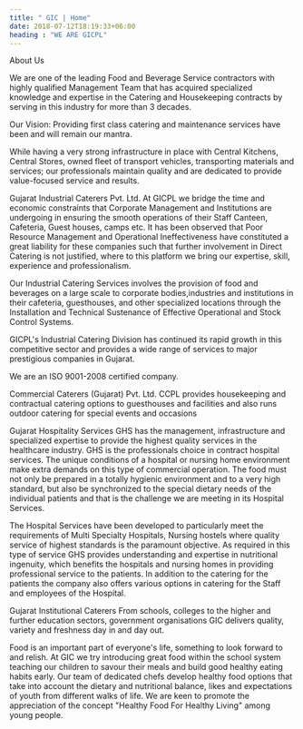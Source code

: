 ```yaml
---
title: " GIC | Home"
date: 2018-07-12T18:19:33+06:00
heading : "WE ARE GICPL"
---
```


About Us

We are one of the leading Food and Beverage Service contractors with highly qualified Management Team that has acquired specialized knowledge and expertise in the Catering and Housekeeping contracts by serving in this industry for more than 3 decades.

Our Vision:
Providing first class catering and maintenance services have been and will remain our mantra.

While having a very strong infrastructure in place with Central Kitchens, Central Stores, owned fleet of transport vehicles, transporting materials and services; our professionals maintain quality and are dedicated to provide value-focused service and results.

Gujarat Industrial Caterers Pvt. Ltd.
At GICPL we bridge the time and economic constraints that Corporate Management and Institutions are undergoing in ensuring the smooth operations of their Staff Canteen, Cafeteria, Guest houses, camps etc. It has been observed that Poor Resource Management and Operational Ineffectiveness have constituted a great liability for these companies such that further involvement in Direct Catering is not justified, where to this platform we bring our expertise, skill, experience and professionalism.

Our Industrial Catering Services involves the provision of food and beverages on a large scale to corporate bodies,industries and institutions in their cafeteria, guesthouses, and other specialized locations through the Installation and Technical Sustenance of Effective Operational and Stock Control Systems.

GICPL's Industrial Catering Division has continued its rapid growth in this competitive sector and provides a wide range of services to major prestigious companies in Gujarat.

We are an ISO 9001-2008 certified company.

Commercial Caterers (Gujarat) Pvt. Ltd.
CCPL provides housekeeping and contractual catering options to guesthouses and facilities and also runs outdoor catering for special events and occasions

Gujarat Hospitality Services
GHS has the management, infrastructure and specialized expertise to provide the highest quality services in the healthcare industry. GHS is the professionals choice in contract hospital services. The unique conditions of a hospital or nursing home environment make extra demands on this type of commercial operation. The food must not only be prepared in a totally hygienic environment and to a very high standard, but also be synchronized to the special dietary needs of the individual patients and that is the challenge we are meeting in its Hospital Services.

The Hospital Services have been developed to particularly meet the requirements of Multi Specialty Hospitals, Nursing hostels where quality service of highest standards is the paramount objective. As required in this type of service GHS provides understanding and expertise in nutritional ingenuity, which benefits the hospitals and nursing homes in providing professional service to the patients. In addition to the catering for the patients the company also offers various options in catering for the Staff and employees of the Hospital.

Gujarat Institutional Caterers
From schools, colleges to the higher and further education sectors, government organisations GIC delivers quality, variety and freshness day in and day out.

Food is an important part of everyone's life, something to look forward to and relish. At GIC we try introducing great food within the school system teaching our children to savour their meals and build good healthy eating habits early. Our team of dedicated chefs develop healthy food options that take into account the dietary and nutritional balance, likes and expectations of youth from different walks of life. We are keen to promote the appreciation of the concept "Healthy Food For Healthy Living" among young people. 